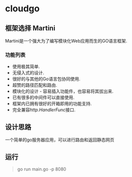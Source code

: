 
# cloudgo
## 框架选择 Martini 
Martini是一个强大为了编写模块化Web应用而生的GO语言框架.
### 功能列表
 - 使用极其简单.
 - 无侵入式的设计.
 - 很好的与其他的Go语言包协同使用.
 - 超赞的路径匹配和路由.
 - 模块化的设计 - 容易插入功能件，也容易将其拔出来.
 - 已有很多的中间件可以直接使用.
 - 框架内已拥有很好的开箱即用的功能支持.
 - 完全兼容*http.HandlerFunc*接口.

## 设计思路
 一个简单的go服务器应用，可以进行路由和返回静态网页
## 运行
>go run main.go -p 8080

